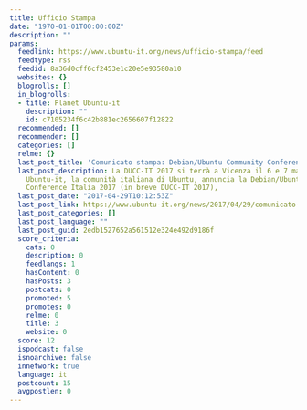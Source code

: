```yaml
---
title: Ufficio Stampa
date: "1970-01-01T00:00:00Z"
description: ""
params:
  feedlink: https://www.ubuntu-it.org/news/ufficio-stampa/feed
  feedtype: rss
  feedid: 8a36d0cff6cf2453e1c20e5e93580a10
  websites: {}
  blogrolls: []
  in_blogrolls:
  - title: Planet Ubuntu-it
    description: ""
    id: c7105234f6c42b881ec2656607f12822
  recommended: []
  recommender: []
  categories: []
  relme: {}
  last_post_title: 'Comunicato stampa: Debian/Ubuntu Community Conference Italia 2017'
  last_post_description: La DUCC-IT 2017 si terrà a Vicenza il 6 e 7 maggio prossimi.
    Ubuntu-it, la comunità italiana di Ubuntu, annuncia la Debian/Ubuntu Community
    Conference Italia 2017 (in breve DUCC-IT 2017),
  last_post_date: "2017-04-29T10:12:53Z"
  last_post_link: https://www.ubuntu-it.org/news/2017/04/29/comunicato-stampa-debianubuntu-community-conference-italia-2017
  last_post_categories: []
  last_post_language: ""
  last_post_guid: 2edb1527652a561512e324e492d9186f
  score_criteria:
    cats: 0
    description: 0
    feedlangs: 1
    hasContent: 0
    hasPosts: 3
    postcats: 0
    promoted: 5
    promotes: 0
    relme: 0
    title: 3
    website: 0
  score: 12
  ispodcast: false
  isnoarchive: false
  innetwork: true
  language: it
  postcount: 15
  avgpostlen: 0
---
```

